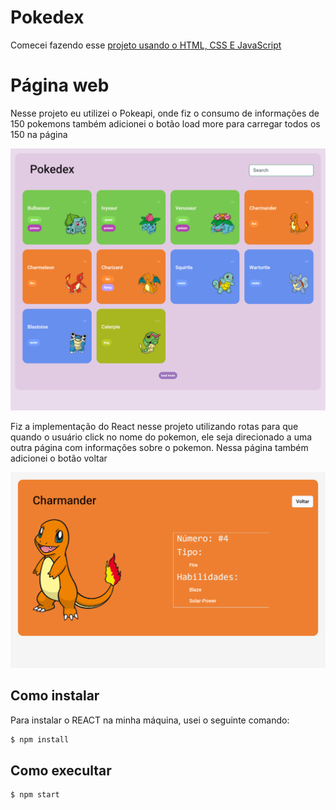 # Pokedex 

Comecei fazendo esse [projeto usando o HTML, CSS E JavaScript](https://github.com/anjinha-oliveira/Pokedex)

# Página web 

Nesse projeto eu utilizei o Pokeapi, onde fiz o consumo de informações de 150 pokemons também adicionei o botão load more para carregar todos os 150 na página

![Pagina inicial](/src/images/pagina_inicial.png)


Fiz a implementação do React nesse projeto utilizando rotas para que quando o usuário click no nome do pokemon, ele seja direcionado a uma outra página com informações sobre o pokemon. Nessa página também adicionei o botão voltar 

![Pagina detail](/src/images/pagina_detail.png)

## Como instalar

Para instalar o REACT na minha máquina, usei o seguinte comando: 

```sh
$ npm install 

```

## Como execultar 

```sh
$ npm start

```
